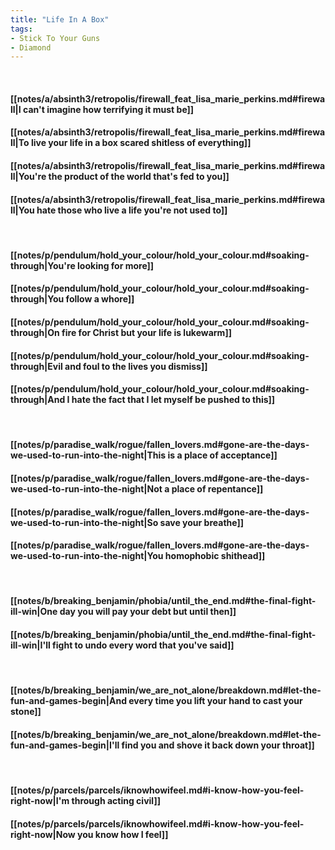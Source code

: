```yaml
---
title: "Life In A Box"
tags:
- Stick To Your Guns
- Diamond
---
```

&nbsp;
#### [[notes/a/absinth3/retropolis/firewall_feat_lisa_marie_perkins.md#firewall|I can't imagine how terrifying it must be]]
#### [[notes/a/absinth3/retropolis/firewall_feat_lisa_marie_perkins.md#firewall|To live your life in a box scared shitless of everything]]
#### [[notes/a/absinth3/retropolis/firewall_feat_lisa_marie_perkins.md#firewall|You're the product of the world that's fed to you]]
#### [[notes/a/absinth3/retropolis/firewall_feat_lisa_marie_perkins.md#firewall|You hate those who live a life you're not used to]]
&nbsp;
#### [[notes/p/pendulum/hold_your_colour/hold_your_colour.md#soaking-through|You're looking for more]]
#### [[notes/p/pendulum/hold_your_colour/hold_your_colour.md#soaking-through|You follow a whore]]
#### [[notes/p/pendulum/hold_your_colour/hold_your_colour.md#soaking-through|On fire for Christ but your life is lukewarm]]
#### [[notes/p/pendulum/hold_your_colour/hold_your_colour.md#soaking-through|Evil and foul to the lives you dismiss]]
#### [[notes/p/pendulum/hold_your_colour/hold_your_colour.md#soaking-through|And I hate the fact that I let myself be pushed to this]]
&nbsp;
#### [[notes/p/paradise_walk/rogue/fallen_lovers.md#gone-are-the-days-we-used-to-run-into-the-night|This is a place of acceptance]]
#### [[notes/p/paradise_walk/rogue/fallen_lovers.md#gone-are-the-days-we-used-to-run-into-the-night|Not a place of repentance]]
#### [[notes/p/paradise_walk/rogue/fallen_lovers.md#gone-are-the-days-we-used-to-run-into-the-night|So save your breathe]]
#### [[notes/p/paradise_walk/rogue/fallen_lovers.md#gone-are-the-days-we-used-to-run-into-the-night|You homophobic shithead]]
&nbsp;
#### [[notes/b/breaking_benjamin/phobia/until_the_end.md#the-final-fight-ill-win|One day you will pay your debt but until then]]
#### [[notes/b/breaking_benjamin/phobia/until_the_end.md#the-final-fight-ill-win|I'll fight to undo every word that you've said]]
&nbsp;
#### [[notes/b/breaking_benjamin/we_are_not_alone/breakdown.md#let-the-fun-and-games-begin|And every time you lift your hand to cast your stone]]
#### [[notes/b/breaking_benjamin/we_are_not_alone/breakdown.md#let-the-fun-and-games-begin|I'll find you and shove it back down your throat]]
&nbsp;
#### [[notes/p/parcels/parcels/iknowhowifeel.md#i-know-how-you-feel-right-now|I'm through acting civil]]
#### [[notes/p/parcels/parcels/iknowhowifeel.md#i-know-how-you-feel-right-now|Now you know how I feel]]
